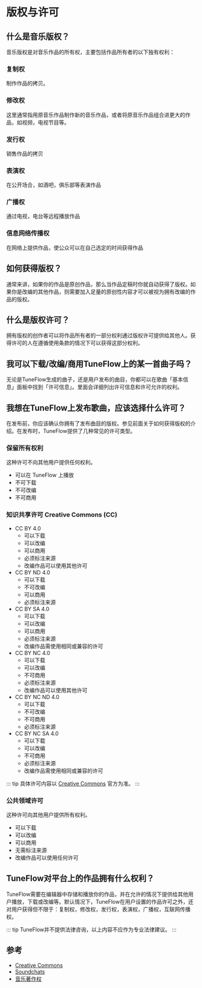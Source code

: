 # 版权与许可

## 什么是音乐版权？

音乐版权是对音乐作品的所有权，主要包括作品所有者的以下独有权利：

### 复制权

制作作品的拷贝。

### 修改权

这里通常指用原音乐作品制作新的音乐作品，或者将原音乐作品组合进更大的作品，如视频，电视节目等。

### 发行权

销售作品的拷贝

### 表演权

在公开场合，如酒吧，俱乐部等表演作品

### 广播权

通过电视，电台等远程播放作品

### 信息网络传播权

在网络上提供作品，使公众可以在自己选定的时间获得作品

## 如何获得版权？

通常来讲，如果你的作品是原创作品，那么当作品定稿时你就自动获得了版权。如果你是改编的其他作品，则需要加入足量的原创性内容才可以被视为拥有改编的作品的版权。

## 什么是版权许可？

拥有版权的创作者可以将作品所有者的一部分权利通过版权许可提供给其他人。获得许可的人在遵循使用条款的情况下可以获得这部分权利。

## 我可以下载/改编/商用TuneFlow上的某一首曲子吗？

无论是TuneFlow生成的曲子，还是用户发布的曲目，你都可以在歌曲「基本信息」面板中找到「许可信息」。里面会详细列出许可信息和许可允许的权利。

## 我想在TuneFlow上发布歌曲，应该选择什么许可？

在发布前，你应该确认你拥有了发布曲目的版权。参见前面关于如何获得版权的介绍。在发布时，TuneFlow提供了几种常见的许可类型。

### 保留所有权利

这种许可不向其他用户提供任何权利。

* 可以在 TuneFlow 上播放
* 不可下载
* 不可改编
* 不可商用

### 知识共享许可 Creative Commons (CC) 

- CC BY 4.0
    * 可以下载
    * 可以改编
    * 可以商用
    * 必须标注来源
    * 改编作品可以使用其他许可
- CC BY ND 4.0
    * 可以下载
    * 不可改编
    * 可以商用
    * 必须标注来源
- CC BY SA 4.0
    * 可以下载
    * 可以改编
    * 可以商用
    * 必须标注来源
    * 改编作品需使用相同或兼容的许可
- CC BY NC 4.0
    * 可以下载
    * 可以改编
    * 不可商用
    * 必须标注来源
    * 改编作品可以使用其他许可
- CC BY NC ND 4.0
    * 可以下载
    * 不可改编
    * 不可商用
    * 必须标注来源
- CC BY NC SA 4.0
    * 可以下载
    * 可以改编
    * 不可商用
    * 必须标注来源
    * 改编作品需使用相同或兼容的许可

<!-- prettier-ignore-start -->
::: tip
具体许可内容以 [Creative Commons](https://creativecommons.org/choose/) 官方为准。
:::
<!-- prettier-ignore-end -->

### 公共领域许可

这种许可向其他用户提供所有权利。

* 可以下载
* 可以改编
* 可以商用
* 无需标注来源
* 改编作品可以使用任何许可


## TuneFlow对平台上的作品拥有什么权利？

TuneFlow需要在编辑器中存储和播放你的作品，并在允许的情况下提供给其他用户播放，下载或改编等。默认情况下，TuneFlow在用户设置的作品许可之外，还对用户获得但不限于：复制权，修改权，发行权，表演权，广播权，互联网传播权。


<!-- prettier-ignore-start -->
::: tip
TuneFlow并不提供法律咨询，以上内容不应作为专业法律建议。
:::
<!-- prettier-ignore-end -->

## 参考

- [Creative Commons](https://creativecommons.org/faq/)
- [Soundchats](https://soundcharts.com/blog/music-copyrights#what-is-music-copyright)
- [音乐著作权](https://baike.baidu.com/item/%E9%9F%B3%E4%B9%90%E8%91%97%E4%BD%9C%E6%9D%83/6085124#:~:text=%E9%9F%B3%E4%B9%90%E8%91%97%E4%BD%9C%E6%9D%83%E6%98%AF%E6%8C%87%E9%9F%B3%E4%B9%90,%E5%AE%8C%E6%95%B4%E6%9D%83%E7%AD%89%E7%B2%BE%E7%A5%9E%E6%9D%83%E5%88%A9%E3%80%82&text=MORP%E6%95%B0%E5%AD%97%E9%9F%B3%E4%B9%90%E5%9C%A8%E7%BA%BF%E6%B3%A8%E5%86%8C,%E8%BF%9B%E8%A1%8C%E5%9C%A8%E7%BA%BF%E7%9A%84%E7%89%88%E6%9D%83%E6%B3%A8%E5%86%8C%E3%80%82)
